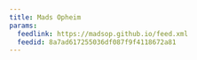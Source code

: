 ```yaml
---
title: Mads Opheim
params:
  feedlink: https://madsop.github.io/feed.xml
  feedid: 8a7ad617255036df087f9f4118672a81
---
```

